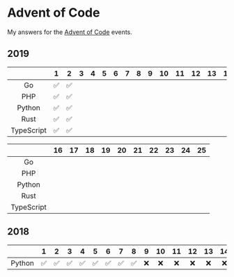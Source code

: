 # Advent of Code
My answers for the [Advent of Code][1] events.

## 2019
|            |   1   |   2   |   3   |   4   |   5   |   6   |   7   |   8   |   9   |  10   |  11   |  12   |  13   |  14   |  15   |
| :--------: | :---: | :---: | :---: | :---: | :---: | :---: | :---: | :---: | :---: | :---: | :---: | :---: | :---: | :---: | :---: |
|     Go     |   ✅   |   ✅   |       |       |       |       |       |       |       |       |       |       |       |       |       |
|    PHP     |   ✅   |   ✅   |       |       |       |       |       |       |       |       |       |       |       |       |       |
|   Python   |   ✅   |   ✅   |       |       |       |       |       |       |       |       |       |       |       |       |       |
|    Rust    |   ✅   |   ✅   |       |       |       |       |       |       |       |       |       |       |       |       |       |
| TypeScript |   ✅   |   ✅   |       |       |       |       |       |       |       |       |       |       |       |       |       |

|            |  16   |  17   |  18   |  19   |  20   |  21   |  22   |  23   |  24   |  25   |
| :--------: | :---: | :---: | :---: | :---: | :---: | :---: | :---: | :---: | :---: | :---: |
|     Go     |       |       |       |       |       |       |       |       |       |       |
|    PHP     |       |       |       |       |       |       |       |       |       |       |
|   Python   |       |       |       |       |       |       |       |       |       |       |
|    Rust    |       |       |       |       |       |       |       |       |       |       |
| TypeScript |       |       |       |       |       |       |       |       |       |       |

## 2018
|        |   1   |   2   |   3   |   4   |   5   |   6   |   7   |   8   |   9   |  10   |  11   |  12   |  13   |  14   |  15   |
| :----: | :---: | :---: | :---: | :---: | :---: | :---: | :---: | :---: | :---: | :---: | :---: | :---: | :---: | :---: | :---: |
| Python |   ✅   |   ✅   |   ✅   |   ✅   |   ✅   |   ✅   |   ✅   |   ✅   |   ❌   |   ❌   |   ❌   |   ❌   |   ❌   |   ❌   |   ❌   |

[1]:	https://adventofcode.com/ "Advent of Code"